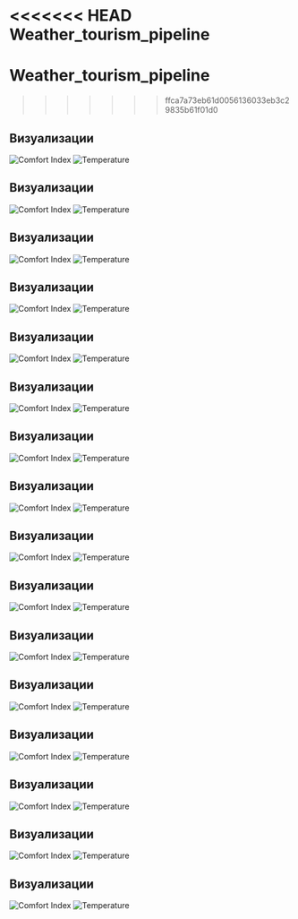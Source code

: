<<<<<<< HEAD
Weather_tourism_pipeline
=======
# Weather_tourism_pipeline
>>>>>>> ffca7a73eb61d0056136033eb3c29835b61f01d0

## Визуализации
![Comfort Index](data/visualizations/comfort_index.png)
![Temperature](data/visualizations/temperature.png)

## Визуализации
![Comfort Index](data/visualizations/comfort_index.png)
![Temperature](data/visualizations/temperature.png)

## Визуализации
![Comfort Index](data/visualizations/comfort_index.png)
![Temperature](data/visualizations/temperature.png)

## Визуализации
![Comfort Index](data/visualizations/comfort_index.png)
![Temperature](data/visualizations/temperature.png)

## Визуализации
![Comfort Index](data/visualizations/comfort_index.png)
![Temperature](data/visualizations/temperature.png)

## Визуализации
![Comfort Index](data/visualizations/comfort_index.png)
![Temperature](data/visualizations/temperature.png)

## Визуализации
![Comfort Index](data/visualizations/comfort_index.png)
![Temperature](data/visualizations/temperature.png)

## Визуализации
![Comfort Index](data/visualizations/comfort_index.png)
![Temperature](data/visualizations/temperature.png)

## Визуализации
![Comfort Index](data/visualizations/comfort_index.png)
![Temperature](data/visualizations/temperature.png)

## Визуализации
![Comfort Index](data/visualizations/comfort_index.png)
![Temperature](data/visualizations/temperature.png)

## Визуализации
![Comfort Index](data/visualizations/comfort_index.png)
![Temperature](data/visualizations/temperature.png)

## Визуализации
![Comfort Index](data/visualizations/comfort_index.png)
![Temperature](data/visualizations/temperature.png)

## Визуализации
![Comfort Index](data/visualizations/comfort_index.png)
![Temperature](data/visualizations/temperature.png)

## Визуализации
![Comfort Index](data/visualizations/comfort_index.png)
![Temperature](data/visualizations/temperature.png)

## Визуализации
![Comfort Index](data/visualizations/comfort_index.png)
![Temperature](data/visualizations/temperature.png)

## Визуализации
![Comfort Index](data/visualizations/comfort_index.png)
![Temperature](data/visualizations/temperature.png)
